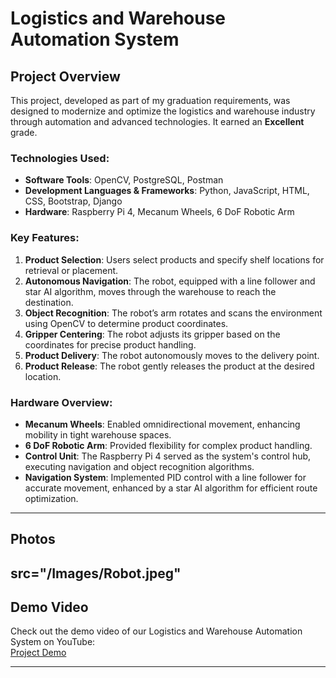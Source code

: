# Logistics and Warehouse Automation System 

## Project Overview

This project, developed as part of my graduation requirements, was designed to modernize and optimize the logistics and warehouse industry through automation and advanced technologies. It earned an **Excellent** grade.

### Technologies Used:
- **Software Tools**: OpenCV, PostgreSQL, Postman
- **Development Languages & Frameworks**: Python, JavaScript, HTML, CSS, Bootstrap, Django
- **Hardware**: Raspberry Pi 4, Mecanum Wheels, 6 DoF Robotic Arm

### Key Features:

1. **Product Selection**: Users select products and specify shelf locations for retrieval or placement.
2. **Autonomous Navigation**: The robot, equipped with a line follower and star AI algorithm, moves through the warehouse to reach the destination.
3. **Object Recognition**: The robot’s arm rotates and scans the environment using OpenCV to determine product coordinates.
4. **Gripper Centering**: The robot adjusts its gripper based on the coordinates for precise product handling.
5. **Product Delivery**: The robot autonomously moves to the delivery point.
6. **Product Release**: The robot gently releases the product at the desired location.

### Hardware Overview:

- **Mecanum Wheels**: Enabled omnidirectional movement, enhancing mobility in tight warehouse spaces.
- **6 DoF Robotic Arm**: Provided flexibility for complex product handling.
- **Control Unit**: The Raspberry Pi 4 served as the system's control hub, executing navigation and object recognition algorithms.
- **Navigation System**: Implemented PID control with a line follower for accurate movement, enhanced by a star AI algorithm for efficient route optimization.

---

## Photos
src="/Images/Robot.jpeg"
---

## Demo Video

Check out the demo video of our Logistics and Warehouse Automation System on YouTube:  
[Project Demo](https://youtu.be/rn0h6OKFDIg?si=p920vsHWhEDFhPXL)

---
